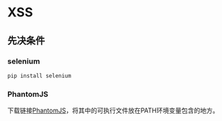 # XSS

## 先决条件

### selenium

```bash
pip install selenium
```



### PhantomJS

下载链接[PhantomJS](http://phantomjs.org/download.html)，将其中的可执行文件放在PATH环境变量包含的地方。


